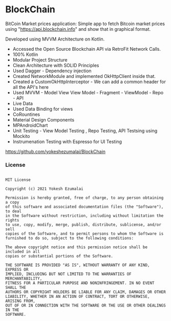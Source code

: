 # BlockChain
BitCoin Market prices application:  Simple app to fetch Bitcoin market prices using "https://api.blockchain.info" and show that in graphical format.  


Developed using MVVM Architecture on Kotlin.

- Accessed the Open Source Blockchain API via RetroFit Network Calls.
- 100% Kotlin
- Modular Project Structure
- Clean Architecture with SOLID Principles
- Used Dagger - Dependency injection
- Created NetworkModule and implemented OkHttpClient inside that.
- Created a CustomOkHttpInterceptor - We can add a common header for all the API's here
- Used MVVM - Model View View Model - Fragment - ViewModel - Repo - API
- Live Data
- Used Data Binding for views
- CoRountines
- Material Design Components
- MPAndroidChart
- Unit Testing - View Model Testing , Repo Testing, API Testsing using Mockito
- Instrumenation Testing with Espresso for UI Testing



https://github.com/yokeshezumalai/BlockChain

### License
```

MIT License

Copyright (c) 2021 Yokesh Ezumalai

Permission is hereby granted, free of charge, to any person obtaining a copy
of this software and associated documentation files (the "Software"), to deal
in the Software without restriction, including without limitation the rights
to use, copy, modify, merge, publish, distribute, sublicense, and/or sell
copies of the Software, and to permit persons to whom the Software is
furnished to do so, subject to the following conditions:

The above copyright notice and this permission notice shall be included in all
copies or substantial portions of the Software.

THE SOFTWARE IS PROVIDED "AS IS", WITHOUT WARRANTY OF ANY KIND, EXPRESS OR
IMPLIED, INCLUDING BUT NOT LIMITED TO THE WARRANTIES OF MERCHANTABILITY,
FITNESS FOR A PARTICULAR PURPOSE AND NONINFRINGEMENT. IN NO EVENT SHALL THE
AUTHORS OR COPYRIGHT HOLDERS BE LIABLE FOR ANY CLAIM, DAMAGES OR OTHER
LIABILITY, WHETHER IN AN ACTION OF CONTRACT, TORT OR OTHERWISE, ARISING FROM,
OUT OF OR IN CONNECTION WITH THE SOFTWARE OR THE USE OR OTHER DEALINGS IN THE
SOFTWARE.
```

